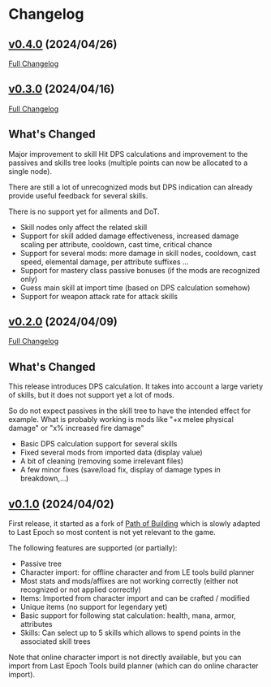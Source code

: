 # Changelog

## [v0.4.0](https://github.com/Musholic/PathOfBuildingForLastEpoch/tree/v0.4.0) (2024/04/26)

[Full Changelog](https://github.com/Musholic/PathOfBuildingForLastEpoch/compare/v0.3.0...v0.4.0)

<!-- Release notes generated using configuration in .github/release.yml at dev -->




## [v0.3.0](https://github.com/Musholic/PathOfBuildingForLastEpoch/tree/v0.3.0) (2024/04/16)

[Full Changelog](https://github.com/Musholic/PathOfBuildingForLastEpoch/compare/v0.2.0...v0.3.0)

## What's Changed
Major improvement to skill Hit DPS calculations and improvement to the passives and skills tree looks (multiple points can now be allocated to a single node).

There are still a lot of unrecognized mods but DPS indication can already provide useful feedback for several skills.

There is no support yet for ailments and DoT.

* Skill nodes only affect the related skill
* Support for skill added damage effectiveness, increased damage scaling per attribute, cooldown, cast time, critical chance
* Support for several mods: more damage in skill nodes, cooldown, cast speed, elemental damage, per attribute suffixes ...
* Support for mastery class passive bonuses (if the mods are recognized only)
* Guess main skill at import time (based on DPS calculation somehow)
* Support for weapon attack rate for attack skills

## [v0.2.0](https://github.com/Musholic/PathOfBuildingForLastEpoch/tree/v0.2.0) (2024/04/09)

[Full Changelog](https://github.com/Musholic/PathOfBuildingForLastEpoch/compare/v0.1.0...v0.2.0)

## What's Changed
This release introduces DPS calculation. It takes into account a large variety of skills, but it does not support yet a lot of mods.

So do not expect passives in the skill tree to have the intended effect for example. What is probably working is mods like "+x melee physical damage" or "x% increased fire damage"

* Basic DPS calculation support for several skills
* Fixed several mods from imported data (display value)
* A bit of cleaning (removing some irrelevant files)
* A few minor fixes (save/load fix, display of damage types in breakdown,...)

## [v0.1.0](https://github.com/Musholic/PathOfBuildingForLastEpoch/tree/v0.1.0) (2024/04/02)
First release, it started as a fork of [Path of Building](https://github.com/PathOfBuildingCommunity/PathOfBuilding) which is slowly adapted to Last Epoch so most content is not yet relevant to the game.

The following features are supported (or partially):
* Passive tree
* Character import: for offline character and from LE tools build planner
* Most stats and mods/affixes are not working correctly (either not recognized or not applied correctly)
* Items: Imported from character import and can be crafted / modified
* Unique items (no support for legendary yet)
* Basic support for following stat calculation: health, mana, armor, attributes
* Skills: Can select up to 5 skills which allows to spend points in the associated skill trees

Note that online character import is not directly available, but you can import from Last Epoch Tools build planner (which can do online character import). 
